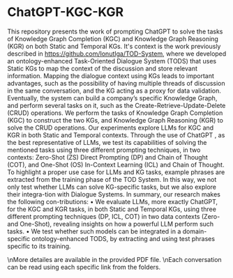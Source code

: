 # ChatGPT-KGC-KGR
This repository presents the work of prompting ChatGPT to solve the tasks of Knowledge Graph Completion (KGC) and Knowledge Graph Reasoning (KGR) on both Static and Temporal KGs.
It's context is the work previously described in https://github.com/IonutIga/TOD-System, where we developed an ontology-enhanced Task-Oriented Dialogue System (TODS) that uses Static KGs to map the context of the discussion and store relevant information. Mapping the dialogue context using KGs leads to important advantages, such as the possibility of having multiple threads of discussion in the same conversation, and the KG acting as a proxy for data validation. Eventually, the system can build a company’s specific Knowledge Graph, and perform several tasks on it, such as the Create-Retrieve-Update-Delete (CRUD) operations. We perform the tasks of Knowledge Graph Completion (KGC) to construct the two KGs, and Knowledge Graph Reasoning (KGR) to solve the CRUD operations.
Our experiments explore LLMs for KGC and KGR in both Static and Temporal contexts. Through the use of ChatGPT , as the best representative of LLMs, we test its capabilities of solving the mentioned tasks using three different prompting techniques, in two contexts: Zero-Shot (ZS) Direct Prompting (DP) and Chain of Thought (COT), and One-Shot (OS) In-Context Learning (ICL) and Chain of Thought. To highlight a proper use case for LLMs and KG tasks, example phrases are extracted from the training phase of the TOD System. In this way, we not only test whether LLMs can solve KG-specific tasks, but we also explore their integra-tion with Dialogue Systems. In summary, our research makes the following con-tributions:
•	We evaluate LLMs, more exactly ChatGPT, for the KGC and KGR tasks, in both Static and Temporal KGs, using three different prompting techniques (DP, ICL, COT) in two data contexts (Zero- and One-Shot), revealing insights on how a powerful LLM perform such tasks.
•	We test whether such models can be integrated in a domain-specific ontology-enhanced TODS, by extracting and using test phrases specific to its training.

\nMore detailes are available in the provided PDF file.
\nEach conversation can be read using each specific link from the folders. 

